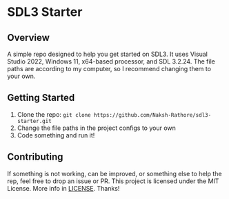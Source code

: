 # SDL3 Starter

## Overview

A simple repo designed to help you get started on SDL3. It uses Visual Studio 2022, Windows 11, x64-based processor, and SDL 3.2.24. The file paths are according to my computer, so I recommend changing them to your
own. 

## Getting Started

1. Clone the repo: `git clone https://github.com/Naksh-Rathore/sdl3-starter.git`
2. Change the file paths in the project configs to your own
3. Code something and run it!

## Contributing

If something is not working, can be improved, or something else to help the rep, feel free to drop an issue or PR. This project is licensed under the MIT License. More info in 
[LICENSE](https://github.com/Naksh-Rathore/sdl3-starter/blob/main/LICENSE). Thanks!
